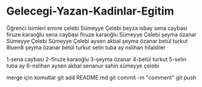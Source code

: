 # Gelecegi-Yazan-Kadinlar-Egitim 
Öğrenci İsimleri
emine çelebi
Sümeyye Çelebi
beyza isbay
sena caybasi
firuze karaoğlu
sena caybasi
firuze karaoğlu
Sümeyye Çelebi
şeyma özanar
 Sümeyye Çelebi
Sümeyye Çelebi
aysen akbal
şeyma özanar
betül turkut
8luen8
şeyma özanar
betül turkut
selin tuba ay
nslihan
hilaldiler

1-sena caybasi
2-firuze karaoğlu
3-şeyma özanar
4-betül turkut
5-selin tuba ay
6-nslihan
aysen akbal
senanur sahin
sümeyye çelebi

merge için komutlar
git add README.md
git commit -m "comment"
git push


